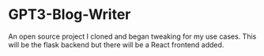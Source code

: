 # GPT3-Blog-Writer
An open source project I cloned and began tweaking for my use cases. This will be the flask backend but there will be a React frontend added.

